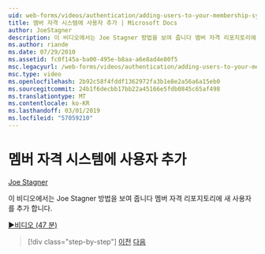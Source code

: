 ```yaml
---
uid: web-forms/videos/authentication/adding-users-to-your-membership-system
title: 멤버 자격 시스템에 사용자 추가 | Microsoft Docs
author: JoeStagner
description: 이 비디오에서는 Joe Stagner 방법을 보여 줍니다 멤버 자격 리포지토리에 새 사용자를 추가 합니다.
ms.author: riande
ms.date: 07/29/2010
ms.assetid: fc0f145a-ba00-495e-b8aa-a6e8ad4e80f5
msc.legacyurl: /web-forms/videos/authentication/adding-users-to-your-membership-system
msc.type: video
ms.openlocfilehash: 2b92c58f4fddf1362972fa3b1e8e2a56a6a15eb0
ms.sourcegitcommit: 24b1f6decbb17bb22a45166e5fdb0845c65af498
ms.translationtype: MT
ms.contentlocale: ko-KR
ms.lasthandoff: 03/01/2019
ms.locfileid: "57059210"
---
```

<a name="adding-users-to-your-membership-system"></a>멤버 자격 시스템에 사용자 추가
====================
[Joe Stagner](https://github.com/JoeStagner)

이 비디오에서는 Joe Stagner 방법을 보여 줍니다 멤버 자격 리포지토리에 새 사용자를 추가 합니다.

[&#9654;비디오 (47 분)](https://channel9.msdn.com/Blogs/ASP-NET-Site-Videos/adding-users-to-your-membership-system)

> [!div class="step-by-step"]
> [이전](validating-users-with-the-login-control.md)
> [다음](logging-users-into-your-membership-system.md)
